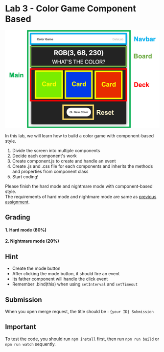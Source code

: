 # Lab 3 - Color Game Component Based

![component](img/color_component.png)<br>
<!-- <img src="img/color_component.png" width=800>  -->
In this lab, we will learn how to build a color game with component-based style.

1. Divide the screen into multiple components
2. Decide each component's work 
3. Create component.js to create and handle an event
3. Create .js and .css file for each components and inherits the methods and properties from component class
4. Start coding! <br>

Please finish the hard mode and nightmare mode with component-based style. <br>
The requirements of hard mode and nightmare mode are same as [previous assignment](https://shwu10.cs.nthu.edu.tw/courses/software-studio/2021-spring/lab-js-color-game).


## Grading
#### 1. Hard mode **(80%)**

#### 2. Nightmare mode **(20%)**

## Hint 
* Create the mode button
* After clicking the mode button, it should fire an event
* Its father component will handle the click event
* Remember .bind(this) when using `setInterval` and `setTimeout`

## Submission
When you open merge request, the title should be : `{your ID} Submission`

## Important
To test the code, you should run `npm install` first, then run `npm run build` or `npm run watch` sequently.



